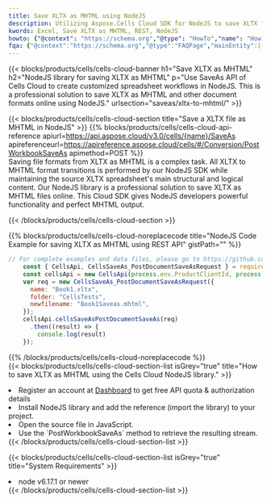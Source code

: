 ```yaml
---
title: Save XLTX as MHTML using NodeJS 
description: Utilizing Aspose.Cells Cloud SDK for NodeJS to save XLTX format file as MHTML format file. 
kwords: Excel, Save XLTX as MHTML, REST, NodeJS
howto: {"@context": "https://schema.org","@type": "HowTo","name": "How to save XLTX as MHTML using the Cells Cloud NodeJS library.","description": "How to save XLTX as MHTML using the Cells Cloud NodeJS library.","image": {"@type": "ImageObject"},"url": "/nodejs/saveas/xltx-to-mhtml/","step": [{ "@type": "HowToStep","name": "How to save XLTX as MHTML using the Cells Cloud NodeJS library. step 1", "image": {"@type": "ImageObject",},"url": "/nodejs/saveas/xltx-to-mhtml/","text": "Register an account at <a href='https://dashboard.aspose.cloud/'>Dashboard</a> to get free API quota & authorization details",},{ "@type": "HowToStep","name": "How to save XLTX as MHTML using the Cells Cloud NodeJS library. step 1", "image": {"@type": "ImageObject",},"url": "/nodejs/saveas/xltx-to-mhtml/","text": "Install NodeJS library and add the reference (import the library) to your project.",},{ "@type": "HowToStep","name": "How to save XLTX as MHTML using the Cells Cloud NodeJS library. step 1", "image": {"@type": "ImageObject",},"url": "/nodejs/saveas/xltx-to-mhtml/","text": "Open the source file in JavaScript.",},{ "@type": "HowToStep","name": "How to save XLTX as MHTML using the Cells Cloud NodeJS library. step 1", "image": {"@type": "ImageObject",},"url": "/nodejs/saveas/xltx-to-mhtml/","text": "Use the `PostWorkbookSaveAs` method to retrieve the resulting stream.",}, ],"supply": {"@type": "HowToSupply","name": "document"},"tool": [{"@type": "HowToTool","name": "Visual Studio, Visual Studio Code, WebStorm"},{"@type": "HowToTool","name": "Aspose Cells"}],"totalTime": "PT6M"}
fqa: {"@context":"https://schema.org","@type":"FAQPage","mainEntity":[{"@type":"Question","name":"Why save file as other formats file in C# using REST API?","acceptedAnswer":{"@type":"Answer","text":"Documents are encoded in many ways, and some files may be incompatible with the software you use. To open and read such files, just save them as appropriate file formats.<br/><ol><li>Install .NET SDK and add the reference (import the library) to your project.</li><li>Open the source file in C# using REST API.</li><li>Call the PostWorkbookSaveAsRequest() method, passing an output filename with required extension.</li><li>Get the result of save as a separate file.</li></ol>"}},{"@type":"Question","name":"What file formats can I save as with your C# library?","acceptedAnswer":{"@type":"Answer","text":"We support a variety of file formats for conversion using .NET library, including XLSX, Excel, xls , PDF, CSV, HTML, Markdown, XML, PNG, JPG, TIFF, Json, TXT and many more."}},{"@type":"Question","name":"What is the maximum allowed file size for conversion using this .NET library?","acceptedAnswer":{"@type":"Answer","text":"There are no file size limits for format conversions using .NET library."}}]}
---
```



{{< blocks/products/cells/cells-cloud-banner h1="Save XLTX as MHTML" h2="NodeJS library for saving XLTX as MHTML" p="Use SaveAs API of Cells Cloud to create customized spreadsheet workflows in NodeJS. This is a professional solution to save XLTX as MHTML and other document formats online using NodeJS." urlsection="saveas/xltx-to-mhtml/" >}}

{{< blocks/products/cells/cells-cloud-section  title="Save a XLTX file as MHTML in NodeJS" >}}
{{% blocks/products/cells/cells-cloud-api-reference  apiurl=https://api.aspose.cloud/v3.0/cells/{name}/SaveAs  apireferenceurl=https://apireference.aspose.cloud/cells/#/Conversion/PostWorkbookSaveAs  apimethod=POST %}}
<br/>
Saving file formats from XLTX as MHTML is a complex task. All XLTX to MHTML format transitions is performed by our NodeJS SDK while maintaining the source XLTX spreadsheet's main structural and logical content. Our NodeJS library is a professional solution to save XLTX as MHTML files online. This Cloud SDK gives NodeJS developers powerful functionality and perfect MHTML output.

{{< /blocks/products/cells/cells-cloud-section >}}

{{% blocks/products/cells/cells-cloud-noreplacecode title="NodeJS Code Example for saving XLTX as MHTML using REST API" gistPath="" %}}
  
```js
// For complete examples and data files, please go to https://github.com/aspose-cells-cloud/aspose-cells-cloud-node/
    const { CellsApi, CellsSaveAs_PostDocumentSaveAsRequest } = require("asposecellscloud");
    const cellsApi = new CellsApi(process.env.ProductClientId, process.env.ProductClientSecret);
    var req = new CellsSaveAs_PostDocumentSaveAsRequest({
      name: "Book1.xltx",
      folder: "CellsTests",
      newfilename: "Book1Saveas.mhtml",
    });
    cellsApi.cellsSaveAsPostDocumentSaveAs(req)
      .then((result) => {
        console.log(result)
    });
```
  
{{% /blocks/products/cells/cells-cloud-noreplacecode  %}}
<br/>
{{< blocks/products/cells/cells-cloud-section-list isGrey="true"  title="How to save XLTX as MHTML using the Cells Cloud NodeJS library." >}}
<li>Register an account at <a href="https://dashboard.aspose.cloud/">Dashboard</a> to get free API quota & authorization details</li>
<li>Install NodeJS library and add the reference (import the library) to your project.</li>
<li>Open the source file in JavaScript.</li>
<li>Use the `PostWorkbookSaveAs` method to retrieve the resulting stream.</li>
{{< /blocks/products/cells/cells-cloud-section-list >}}

{{< blocks/products/cells/cells-cloud-section-list isGrey="true"  title="System Requirements" >}}
<li>node v6.17.1 or newer</li>
{{< /blocks/products/cells/cells-cloud-section-list >}}
